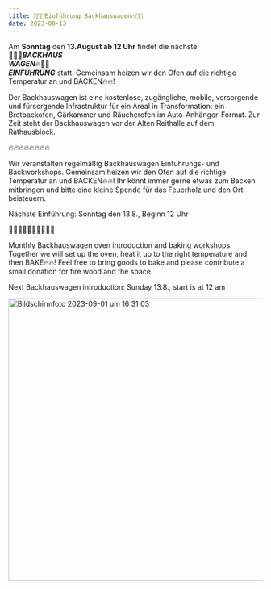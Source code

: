 ```yaml
---
title: 🥖🍞🔥Einführung Backhauswagen🔥🥐🥨
date: 2023-08-13
---
```


Am **Sonntag** den **13.August ab 12 Uhr** findet die nächste <br>
🥖🍞🔥***BACKHAUS*** <br> 
***WAGEN***🔥🥐🥨 <br>
***EINFÜHRUNG*** statt. Gemeinsam heizen wir den Ofen auf die richtige Temperatur an und BACKEN🔥🔥!


Der Backhauswagen ist eine kostenlose, zugängliche, mobile, versorgende und fürsorgende Infrastruktur für ein Areal in Transformation: ein Brotbackofen, Gärkammer und Räucherofen im Auto-Anhänger-Format. Zur Zeit steht der Backhauswagen vor der Alten Reithalle auf dem Rathausblock.

🔥🔥🔥🔥🔥🔥🔥🔥

Wir veranstalten regelmäßig Backhauswagen Einführungs- und Backworkshops.
Gemeinsam heizen wir den Ofen auf die richtige Temperatur an und BACKEN🔥🔥!
Ihr könnt immer gerne etwas zum Backen mitbringen und bitte eine kleine Spende für das Feuerholz und den Ort beisteuern.

Nächste Einführung:
Sonntag den 13.8., Beginn 12 Uhr

🥖🍞🥖🍞🥖🍞🥖🍞🥖🍞

Monthly Backhauswagen oven introduction and baking workshops.
Together we will set up the oven, heat it up to the right temperature and then BAKE🔥🔥!
Feel free to bring goods to bake and please contribute a small donation for fire wood and the space.

Next Backhauswagen introduction:
Sunday 13.8., start is at 12 am

<img width="560" alt="Bildschirmfoto 2023-09-01 um 16 31 03" src="https://github.com/brennovich/feuerundflamme.xyz/assets/115560099/7bb47639-a12e-41b6-8d9c-cdd9df00091e">
